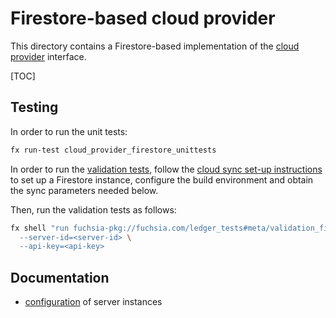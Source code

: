 # Firestore-based cloud provider

This directory contains a Firestore-based implementation of the [cloud provider]
interface.

[TOC]

## Testing

In order to run the unit tests:

```sh
fx run-test cloud_provider_firestore_unittests
```

In order to run the [validation tests], follow the [cloud sync set-up
instructions] to set up a Firestore instance, configure the build environment
and obtain the sync parameters needed below.

Then, run the validation tests as follows:

```sh
fx shell "run fuchsia-pkg://fuchsia.com/ledger_tests#meta/validation_firestore.cmx \
  --server-id=<server-id> \
  --api-key=<api-key>
```


## Documentation

 - [configuration](docs/configuration.md) of server instances

[cloud provider]: /public/fidl/fuchsia.ledger.cloud/cloud_provider.fidl
[cloud sync set-up instructions]: /docs/ledger/testing.md#cloud-sync
[validation tests]: /public/lib/cloud_provider/validation/README.md
